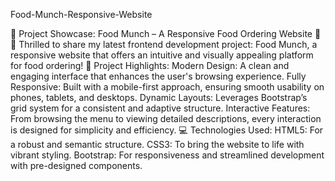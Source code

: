 Food-Munch-Responsive-Website


🚀 Project Showcase: Food Munch – A Responsive Food Ordering Website 🍔🍕
Thrilled to share my latest frontend development project: Food Munch, a responsive website that offers an intuitive and visually appealing platform for food ordering!
🌟 Project Highlights:
Modern Design: A clean and engaging interface that enhances the user's browsing experience.
Fully Responsive: Built with a mobile-first approach, ensuring smooth usability on phones, tablets, and desktops.
Dynamic Layouts: Leverages Bootstrap’s grid system for a consistent and adaptive structure.
Interactive Features: From browsing the menu to viewing detailed descriptions, every interaction is designed for simplicity and efficiency.
💻 Technologies Used:
HTML5: For a robust and semantic structure.
CSS3: To bring the website to life with vibrant styling.
Bootstrap: For responsiveness and streamlined development with pre-designed components.
